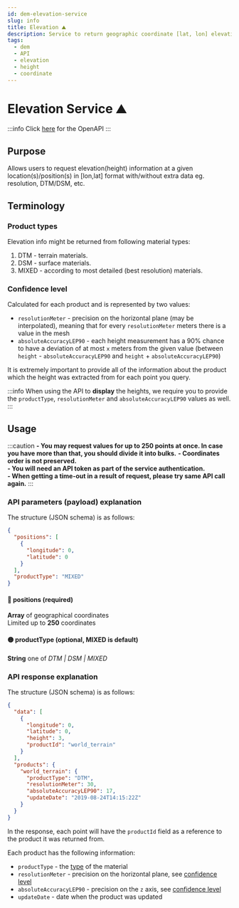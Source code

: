 ```yaml
---
id: dem-elevation-service
slug: info
title: Elevation ⛰️
description: Service to return geographic coordinate [lat, lon] elevation 
tags:
  - dem
  - API
  - elevation
  - height
  - coordinate
---
```


# Elevation Service ⛰️

:::info
Click [here](/docs/MapColonies/dem/services/elevation/api) for the OpenAPI
:::

## Purpose
Allows users to request elevation(height) information at a given location(s)/position(s) in [lon,lat] format with/without extra data eg. resolution, DTM/DSM, etc.

## Terminology

### Product types

Elevation info might be returned from following material types:
1. DTM - terrain materials.
2. DSM - surface materials.
3. MIXED - according to most detailed (best resolution) materials.

### Confidence level

Calculated for each product and is represented by two values:
* `resolutionMeter` - precision on the horizontal plane (may be interpolated), meaning that for every `resolutionMeter` meters there is a value in the mesh
* `absoluteAccuracyLEP90` - each height measurement has a 90% chance to have a deviation of at most `x` meters from the given value (between `height` - `absoluteAccuracyLEP90` and `height` + `absoluteAccuracyLEP90`)

It is extremely important to provide all of the information about the product which the height was extracted from for each point you query.

:::info
When using the API to **display** the heights, we require you to provide the `productType`, `resolutionMeter` and `absoluteAccuracyLEP90` values as well.
:::

## Usage

:::caution
**- You may request values for up to 250 points at once. In case you have more than that, you should divide it into bulks.**
**- Coordinates order is not preserved.**<br/>
**- You will need an API token as part of the service authentication. &nbsp;**<br/>
**- When getting a time-out in a result of request, please try same API call again.**
:::

### API parameters (payload) explanation
The structure (JSON schema) is as follows:


```json title="JSON Schema of Request"
{
  "positions": [
    {
      "longitude": 0,
      "latitude": 0
    }
  ],
  "productType": "MIXED"
}
```
#### 🔴 positions (required)
**Array** of geographical coordinates <br/>
Limited up to **250** coordinates

#### 🟡 productType (optional, MIXED is default)
**String** one of <i>DTM | DSM | MIXED</i>

### API response explanation
The structure (JSON schema) is as follows:

```json title="JSON Schema of Response"
{
  "data": [
    {
      "longitude": 0,
      "latitude": 0,
      "height": 3,
      "productId": "world_terrain"
    }
  ],
  "products": {
    "world_terrain": {
      "productType": "DTM",
      "resolutionMeter": 30,
      "absoluteAccuracyLEP90": 17,
      "updateDate": "2019-08-24T14:15:22Z"
    }
  }
}
```

In the response, each point will have the `productId` field as a reference to the product it was returned from.

Each product has the following information:
* `productType` - the [type](#product-types) of the material
* `resolutionMeter` - precision on the horizontal plane, see [confidence level](#confidence-level)
* `absoluteAccuracyLEP90` - precision on the `z` axis, see [confidence level](#confidence-level)
* `updateDate` - date when the product was updated
